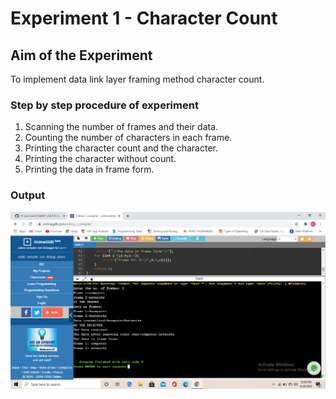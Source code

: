 # Experiment 1 - Character Count

## Aim of the Experiment
To implement data link layer framing method character count.

### Step by step procedure of experiment
1. Scanning the number of frames and their data.
2. Counting the number of characters in each frame.
3. Printing the character count and the character.
4. Printing the character without count.
5. Printing the data in frame form.

### Output

![output](CN1.png)
